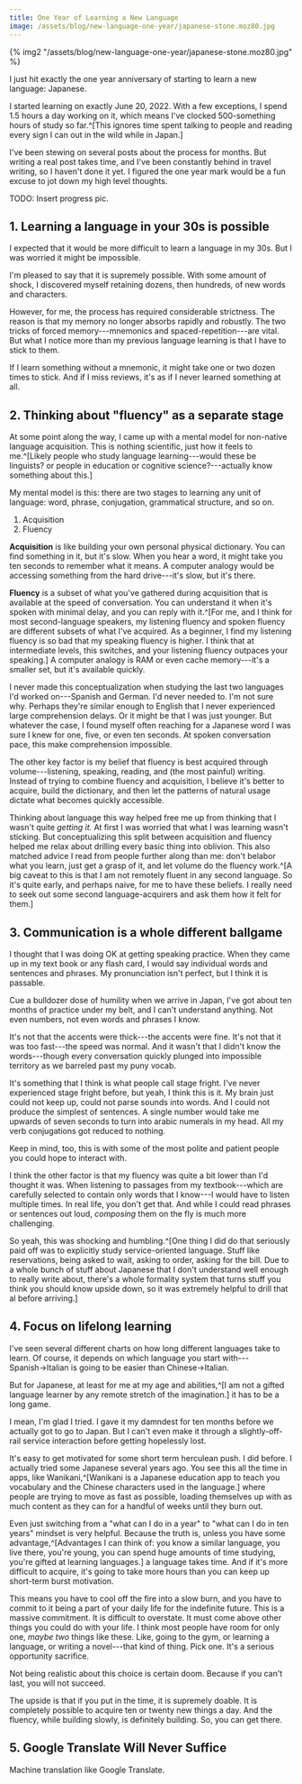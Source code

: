 ```yaml
---
title: One Year of Learning a New Language
image: /assets/blog/new-language-one-year/japanese-stone.moz80.jpg
---
```


{% img2 "/assets/blog/new-language-one-year/japanese-stone.moz80.jpg" %}

I just hit exactly the one year anniversary of starting to learn a new language: Japanese.

I started learning on exactly June 20, 2022. With a few exceptions, I spend 1.5 hours a day working on it, which means I've clocked 500-something hours of study so far.^[This ignores time spent talking to people and reading every sign I can out in the wild while in Japan.]

I've been stewing on several posts about the process for months.
But writing a real post takes time, and I've been constantly behind in travel writing, so I haven't done it yet.
I figured the one year mark would be a fun excuse to jot down my high level thoughts.

TODO: Insert progress pic.

## 1. Learning a language in your 30s is possible

I expected that it would be more difficult to learn a language in my 30s.
But I was worried it might be impossible.

I'm pleased to say that it is supremely possible. With some amount of shock, I discovered myself retaining dozens, then hundreds, of new words and characters.

However, for me, the process has required considerable strictness. The reason is that my memory no longer absorbs rapidly and robustly. The two tricks of forced memory---mnemonics and spaced-repetition---are vital. But what I notice more than my previous language learning is that I have to stick to them.

If I learn something without a mnemonic, it might take one or two dozen times to stick. And if I miss reviews, it's as if I never learned something at all.

## 2. Thinking about "fluency" as a separate stage

At some point along the way, I came up with a mental model for non-native language acquisition. This is nothing scientific, just how it feels to me.^[Likely people who study language learning---would these be linguists? or people in education or cognitive science?---actually know something about this.]

My mental model is this: there are two stages to learning any unit of language: word, phrase, conjugation, grammatical structure, and so on.

1. Acquisition
2. Fluency

**Acquisition** is like building your own personal physical dictionary. You can find something in it, but it's slow. When you hear a word, it might take you ten seconds to remember what it means. A computer analogy would be accessing something from the hard drive---it's slow, but it's there.

**Fluency** is a subset of what you've gathered during acquisition that is available at the speed of conversation. You can understand it when it's spoken with minimal delay, and you can reply with it.^[For me, and I think for most second-language speakers, my listening fluency and spoken fluency are different subsets of what I've acquired. As a beginner, I find my listening fluency is so bad that my speaking fluency is higher. I think that at intermediate levels, this switches, and your listening fluency outpaces your speaking.] A computer analogy is RAM or even cache memory---it's a smaller set, but it's available quickly.

I never made this conceptualization when studying the last two languages I'd worked on---Spanish and German. I'd never needed to. I'm not sure why. Perhaps they're similar enough to English that I never experienced large comprehension delays. Or it might be that I was just younger. But whatever the case, I found myself often reaching for a Japanese word I was sure I knew for one, five, or even ten seconds. At spoken conversation pace, this make comprehension impossible.

The other key factor is my belief that fluency is best acquired through volume---listening, speaking, reading, and (the most painful) writing. Instead of trying to combine fluency and acquisition, I believe it's better to acquire, build the dictionary, and then let the patterns of natural usage dictate what becomes quickly accessible.

Thinking about language this way helped free me up from thinking that I wasn't quite _getting it._ At first I was worried that what I was learning wasn't sticking. But conceptualizing this split between acquisition and fluency helped me relax about drilling every basic thing into oblivion. This also matched advice I read from people further along than me: don't belabor what you learn, just get a grasp of it, and let volume do the fluency work.^[A big caveat to this is that I am not remotely fluent in any second language. So it's quite early, and perhaps naive, for me to have these beliefs. I really need to seek out some second language-acquirers and ask them how it felt for them.]

## 3. Communication is a whole different ballgame

I thought that I was doing OK at getting speaking practice. When they came up in my text book or any flash card, I would say individual words and sentences and phrases. My pronunciation isn't perfect, but I think it is passable.

Cue a bulldozer dose of humility when we arrive in Japan, I've got about ten months of practice under my belt, and I can't understand anything. Not even numbers, not even words and phrases I know.

It's not that the accents were thick---the accents were fine. It's not that it was too fast---the speed was normal. And it wasn't that I didn't know the words---though every conversation quickly plunged into impossible territory as we barreled past my puny vocab.

It's something that I think is what people call stage fright. I've never experienced stage fright before, but yeah, I think this is it. My brain just could not keep up, could not parse sounds into words. And I could not produce the simplest of sentences. A single number would take me upwards of seven seconds to turn into arabic numerals in my head. All my verb conjugations got reduced to nothing.

Keep in mind, too, this is with some of the most polite and patient people you could hope to interact with.

I think the other factor is that my fluency was quite a bit lower than I'd thought it was. When listening to passages from my textbook---which are carefully selected to contain only words that I know---I would have to listen multiple times. In real life, you don't get that. And while I could read phrases or sentences out loud, _composing_ them on the fly is much more challenging.

So yeah, this was shocking and humbling.^[One thing I did do that seriously paid off was to explicitly study service-oriented language. Stuff like reservations, being asked to wait, asking to order, asking for the bill. Due to a whole bunch of stuff about Japanese that I don't understand well enough to really write about, there's a whole formality system that turns stuff you think you should know upside down, so it was extremely helpful to drill that al before arriving.]

## 4. Focus on lifelong learning

I've seen several different charts on how long different languages take to learn. Of course, it depends on which language you start with---Spanish&rarr;Italian is going to be easier than Chinese&rarr;Italian.

But for Japanese, at least for me at my age and abilities,^[I am not a gifted language learner by any remote stretch of the imagination.] it has to be a long game.

I mean, I'm glad I tried. I gave it my damndest for ten months before we actually got to go to Japan. But I can't even make it through a slightly-off-rail service interaction before getting hopelessly lost.

It's easy to get motivated for some short term herculean push. I did before. I actually tried some Japanese several years ago. You see this all the time in apps, like Wanikani,^[Wanikani is a Japanese education app to teach you vocabulary and the Chinese characters used in the language.] where people are trying to move as fast as possible, loading themselves up with as much content as they can for a handful of weeks until they burn out.

Even just switching from a "what can I do in a year" to "what can I do in ten years" mindset is very helpful. Because the truth is, unless you have some advantage,^[Advantages I can think of: you know a similar language, you live there, you're young, you can spend huge amounts of time studying, you're gifted at learning languages.] a language takes time. And if it's more difficult to acquire, it's going to take more hours than you can keep up short-term burst motivation.

This means you have to cool off the fire into a slow burn, and you have to commit to it being a part of your daily life for the indefinite future. This is a massive commitment. It is difficult to overstate. It must come above other things you could do with your life. I think most people have room for only one, _maybe two_ things like these. Like, going to the gym, or learning a language, or writing a novel---that kind of thing. Pick one. It's a serious opportunity sacrifice.

Not being realistic about this choice is certain doom. Because if you can't last, you will not succeed.

The upside is that if you put in the time, it is supremely doable. It is completely possible to acquire ten or twenty new things a day. And the fluency, while building slowly, is definitely building. So, you can get there.

## 5. Google Translate Will Never Suffice

Machine translation like Google Translate.
